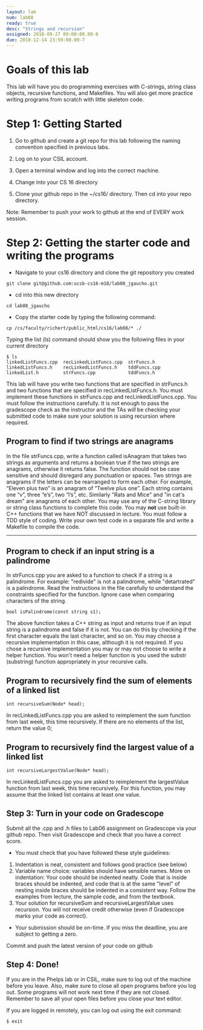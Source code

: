 ```yaml
---
layout: lab
num: lab08
ready: true
desc: "Strings and recursion"
assigned: 2018-09-27 09:00:00.00-8
due: 2018-12-14 23:59:00.00-7
---
```

<div markdown="1">


# Goals of this lab
This lab will have you do programming exercises with C-strings, string class objects, recursive functions, and Makefiles. You will also get more practice writing programs from scratch with little skeleton code.

# Step 1: Getting Started

1. Go to github and create a git repo for this lab following the naming convention specified in previous labs.

2. Log on to your CSIL account.

3. Open a terminal window and log into the correct machine.

4. Change into your CS 16 directory

5. Clone your github repo in the ~/cs16/ directory. Then cd into your repo directory.

Note: Remember to push your work to github at the end of EVERY work session. 

# Step 2: Getting the starter code and writing the programs

* Navigate to your cs16 directory and clone the git repository you created
```
git clone git@github.com:ucsb-cs16-m18/lab08_jgaucho.git
```
* cd into this new directory
```
cd lab08_jgaucho
```

* Copy the starter code by typing the following command:

```
cp /cs/faculty/richert/public_html/cs16/lab08/* ./
```

Typing the list (ls) command should show you the following files in your current directory

```
$ ls
linkedListFuncs.cpp  recLinkedListFuncs.cpp  strFuncs.h
linkedListFuncs.h    recLinkedListFuncs.h    tddFuncs.cpp
linkedList.h         strFuncs.cpp            tddFuncs.h
```

This lab will have you write two functions that are specified in strFuncs.h and two functions that are specified in recLinkedListFuncs.h. You must implement these functions in strFuncs.cpp and recLinkedListFuncs.cpp. You must follow the instructions carefully. It is not enough to pass the gradescope check as the instructor and the TAs *will* be checking your submitted code to make sure your solution is using recursion where required.

## Program to find if two strings are anagrams
 In the file strFuncs.cpp, write a function called isAnagram that takes two strings as arguments and returns a boolean true if the two strings are anagrams, otherwise it returns false. The function should not be case sensitive and should disregard any punctuation or spaces. Two strings are anagrams if the letters can be rearranged to form each other. For example, “Eleven plus two” is an anagram of “Twelve plus one”. Each string contains one “v”, three “e’s”, two “l’s”, etc. Similarly "Rats and Mice" and "in cat's dream" are anagrams of each other. You may use any of the C-string library or string class functions to complete this code. You may **not** use built-in C++ functions that we have NOT discussed in lecture. You must follow a TDD style of coding. Write your own test code in a separate file and write a Makefile to compile the code.

---
## Program to check if an input string is a palindrome

In strFuncs.cpp you are asked to a function to check if a string is a palindrome. For example: "redivide" is not a palindrome, while "detartrated" is a palindrome. Read the instructions in the file carefully to understand the constraints specified for the function. Ignore case when comparing characters of the string.

```
bool isPalindrome(const string s1);
```
The above function takes a C++ string as input and returns true if an input string is a palindrome and false if it is not. You can do this by checking if the first character equals the last character, and so on. You may choose a recursive implementation in this case, although it is not required. If you chose a recursive implementation you may or may not choose to write a helper function. You won't need a helper function is you used the substr (substring) function appropriately in your recursive calls.

## Program to recursively find the sum of elements of a linked list

```
int recursiveSum(Node* head);
```
In recLinkedListFuncs.cpp you are asked to reimplement the sum function from last week, this time recursively. If there are no elements of the list, return the value 0;

## Program to recursively find the largest value of a linked list

```
int recursiveLargestValue(Node* head);
```

In recLinkedListFuncs.cpp you are asked to reimplement the largestValue function from last week, this time recursively. For this function, you may assume that the linked list contains at least one value. 

## Step 3: Turn in your code on Gradescope

Submit all the .cpp and .h files to Lab06 assignment on Gradescope via your github repo. Then visit Gradescope and check that you have a correct score.

* You must check that you have followed these style guidelines:

1. Indentation is neat, consistent and follows good practice (see below)
2. Variable name choice: variables should have sensible names.
	More on indentation: Your code should be indented neatly. Code that is inside braces should be indented, and code that is at the same "level" of nesting inside braces should be indented in a consistent way. Follow the examples from lecture, the sample code, and from the textbook.
3. Your solution for recursiveSum and recursiveLargestValue uses recursion. You will not receive credit otherwise (even if Gradescope marks your code as correct).

* Your submission should be on-time. If you miss the deadline, you are subject to getting a zero.

Commit and push the latest version of your code on github

## Step 4: Done!

If you are in the Phelps lab or in CSIL, make sure to log out of the machine before you leave. Also, make sure to close all open programs before you log out. Some programs will not work next time if they are not closed. Remember to save all your open files before you close your text editor.

If you are logged in remotely, you can log out using the exit command:

`$ exit`
